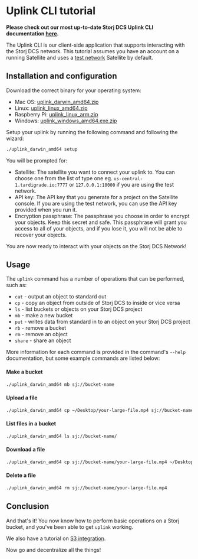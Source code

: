 # Uplink CLI tutorial

**Please check out our most up-to-date Storj DCS Uplink CLI documentation [here](https://docs.storj.io/api-reference/uplink-cli).**

The Uplink CLI is our client-side application that supports interacting with
the Storj DCS network. This tutorial assumes you have an account on a running
Satellite and uses a [test network](Test-network) Satellite by default.

## Installation and configuration

Download the correct binary for your operating system:

- Mac OS: [uplink_darwin_amd64.zip](https://github.com/storj/storj/releases/latest/download/uplink_darwin_amd64.zip)
- Linux: [uplink_linux_amd64.zip](https://github.com/storj/storj/releases/latest/download/uplink_linux_amd64.zip)
- Raspberry Pi: [uplink_linux_arm.zip](https://github.com/storj/storj/releases/latest/download/uplink_linux_arm.zip)
- Windows: [uplink_windows_amd64.exe.zip](https://github.com/storj/storj/releases/latest/download/uplink_windows_amd64.exe.zip)


Setup your uplink by running the following command and following the wizard:

```bash
./uplink_darwin_amd64 setup
```

You will be prompted for:

- Satellite: The satellite you want to connect your uplink to. You can choose one from the list of type one eg. `us-central-1.tardigrade.io:7777` or `127.0.0.1:10000` if you are using the test network.
- API key: The API key that you generate for a project on the Satellite console. If you are using the test network, you can use the API key provided when you run it.
- Encryption passphrase: The passphrase you choose in order to encrypt your objects. Keep this secret and safe. This passphrase will grant you access to all of your objects, and if you lose it, you will not be able to recover your objects. 


You are now ready to interact with your objects on the Storj DCS Network!

## Usage

The `uplink` command has a number of operations that can be performed, such as:

 * `cat` - output an object to standard out
 * `cp` - copy an object from outside of Storj DCS to inside or vice versa
 * `ls` - list buckets or objects on your Storj DCS project
 * `mb` - make a new bucket
 * `put` - writes data from standard in to an object on your Storj DCS project
 * `rb` - remove a bucket
 * `rm` - remove an object
 * `share` - share an object

More information for each command is provided in the command's `--help`
documentation, but some example commands are listed below:

#### Make a bucket

```bash
./uplink_darwin_amd64 mb sj://bucket-name
```

#### Upload a file

```bash
./uplink_darwin_amd64 cp ~/Desktop/your-large-file.mp4 sj://bucket-name
```

#### List files in a bucket

```bash
./uplink_darwin_amd64 ls sj://bucket-name/
```

#### Download a file

```bash
./uplink_darwin_amd64 cp sj://bucket-name/your-large-file.mp4 ~/Desktop/your-large-file.mp4
```

#### Delete a file

```bash
./uplink_darwin_amd64 rm sj://bucket-name/your-large-file.mp4
```

## Conclusion

And that's it! You now know how to perform basic operations on a Storj bucket, and you've been able to get `uplink` working.

We also have a tutorial on [S3 integration](https://docs.storj.io/api-reference/s3-gateway).

Now go and decentralize all the things!
